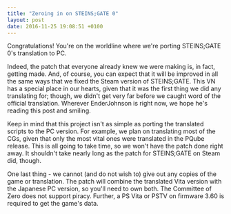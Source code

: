 ```yaml
---
title: "Zeroing in on STEINS;GATE 0"
layout: post
date: 2016-11-25 19:08:51 +0100
---
```


Congratulations! You're on the worldline where we're porting STEINS;GATE 0's translation to PC.

Indeed, the patch that everyone already knew we were making is, in fact, getting made. And, of course, you can expect that it will be improved in all the same ways that we fixed the Steam version of STEINS;GATE. This VN has a special place in our hearts, given that it was the first thing we did any translating for; though, we didn't get very far before we caught word of the official translation. Wherever EnderJohnson is right now, we hope he's reading this post and smiling.

Keep in mind that this project isn't as simple as porting the translated scripts to the PC version. For example, we plan on translating most of the CGs, given that only the most vital ones were translated in the PQube release. This is all going to take time, so we won't have the patch done right away. It shouldn't take nearly long as the patch for STEINS;GATE on Steam did, though.

One last thing - we cannot (and do not wish to) give out any copies of the game or translation. The patch will combine the translated Vita version with the Japanese PC version, so you'll need to own both. The Committee of Zero does not support piracy. Further, a PS Vita or PSTV on firmware 3.60 is required to get the game's data.